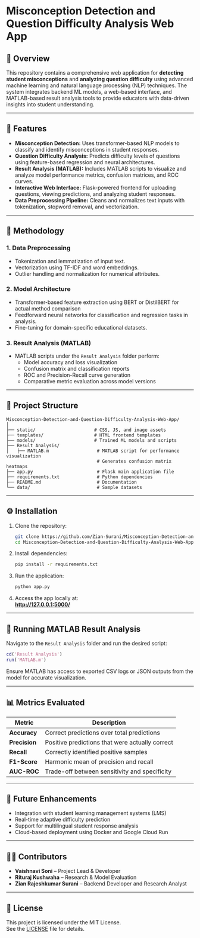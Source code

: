 # Misconception Detection and Question Difficulty Analysis Web App

## 📘 Overview

This repository contains a comprehensive web application for **detecting student misconceptions** and **analyzing question difficulty** using advanced machine learning and natural language processing (NLP) techniques. The system integrates backend ML models, a web-based interface, and MATLAB-based result analysis tools to provide educators with data-driven insights into student understanding.

---

## 🚀 Features

- **Misconception Detection:** Uses transformer-based NLP models to classify and identify misconceptions in student responses.  
- **Question Difficulty Analysis:** Predicts difficulty levels of questions using feature-based regression and neural architectures.  
- **Result Analysis (MATLAB):** Includes MATLAB scripts to visualize and analyze model performance metrics, confusion matrices, and ROC curves.  
- **Interactive Web Interface:** Flask-powered frontend for uploading questions, viewing predictions, and analyzing student responses.  
- **Data Preprocessing Pipeline:** Cleans and normalizes text inputs with tokenization, stopword removal, and vectorization.  

---

## 🧠 Methodology

### 1. Data Preprocessing
- Tokenization and lemmatization of input text.  
- Vectorization using TF-IDF and word embeddings.  
- Outlier handling and normalization for numerical attributes.  

### 2. Model Architecture
- Transformer-based feature extraction using BERT or DistilBERT for actual method comparison
- Feedforward neural networks for classification and regression tasks in analysis.  
- Fine-tuning for domain-specific educational datasets.  

### 3. Result Analysis (MATLAB)
- MATLAB scripts under the `Result Analysis` folder perform:
  - Model accuracy and loss visualization  
  - Confusion matrix and classification reports  
  - ROC and Precision-Recall curve generation  
  - Comparative metric evaluation across model versions  

---

## 🧩 Project Structure

```
Misconception-Detection-and-Question-Difficulty-Analysis-Web-App/
│
├── static/                      # CSS, JS, and image assets
├── templates/                   # HTML frontend templates
├── models/                      # Trained ML models and scripts
├── Result Analysis/             
│   ├── MATLAB.m                  # MATLAB script for performance visualization
                                  # Generates confusion matrix heatmaps
├── app.py                        # Flask main application file
├── requirements.txt              # Python dependencies
├── README.md                     # Documentation
└── data/                         # Sample datasets
```

---

## ⚙️ Installation

1. Clone the repository:
   ```bash
   git clone https://github.com/Zian-Surani/Misconception-Detection-and-Question-Difficulty-Analysis-Web-App.git
   cd Misconception-Detection-and-Question-Difficulty-Analysis-Web-App
   ```

2. Install dependencies:
   ```bash
   pip install -r requirements.txt
   ```

3. Run the application:
   ```bash
   python app.py
   ```

4. Access the app locally at:  
   **http://127.0.0.1:5000/**

---

## 🧪 Running MATLAB Result Analysis

Navigate to the `Result Analysis` folder and run the desired script:
```matlab
cd('Result Analysis')
run('MATLAB.m')
```

Ensure MATLAB has access to exported CSV logs or JSON outputs from the model for accurate visualization.

---

## 📊 Metrics Evaluated

| Metric | Description |
|---------|--------------|
| **Accuracy** | Correct predictions over total predictions |
| **Precision** | Positive predictions that were actually correct |
| **Recall** | Correctly identified positive samples |
| **F1-Score** | Harmonic mean of precision and recall |
| **AUC-ROC** | Trade-off between sensitivity and specificity |

---

## 🧩 Future Enhancements

- Integration with student learning management systems (LMS)  
- Real-time adaptive difficulty prediction  
- Support for multilingual student response analysis  
- Cloud-based deployment using Docker and Google Cloud Run  

---

## 👨‍💻 Contributors

- **Vaishnavi Soni** – Project Lead & Developer  
- **Rituraj Kushwaha** – Research & Model Evaluation  
- **Zian Rajeshkumar Surani** – Backend Developer and Research Analyst

---

## 📜 License

This project is licensed under the MIT License.  
See the [LICENSE](LICENSE) file for details.
